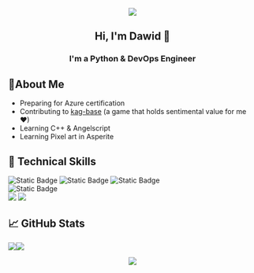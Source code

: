 <p align="center">
  <img src="https://placehold.co/1000x200/png" />
</p>

<h2 align="center">
Hi, I'm Dawid </a> 👋
</h2>

<h3 align="center">
I'm a Python & DevOps Engineer
</h3> 

## 📓About Me

- Preparing for Azure certification
- Contributing to [kag-base](https://github.com/transhumandesign/kag-base) (a game that holds sentimental value for me ❤)
- Learning C++ & Angelscript
- Learning Pixel art in Asperite

## 💼 Technical Skills

![Static Badge](https://img.shields.io/badge/code-Python-%234584B6?style=flat&labelColor=gray)
![Static Badge](https://img.shields.io/badge/code-C%2B%2B-blue?style=flat&labelColor=gray)
![Static Badge](https://img.shields.io/badge/code-Angelscript-white?style=flat&labelColor=gray)
</br>
![Static Badge](https://img.shields.io/badge/framework-FastAPI-%23018E82?style=flat&labelColor=gray)
</br>
![](https://img.shields.io/badge/Tools-Git-informational?style=flat&logo=Git&color=F05032)
![](https://img.shields.io/badge/Tools-GitHub-informational?style=flat&logo=GitHub&color=181717)

## 📈 GitHub Stats 

<div style="display: flex; flex-direction: row;">
 <img class="img" src="https://streak-stats.demolab.com?user=xdawxd&theme=highcontrast&date_format=j%2Fn%5B%2FY%5D" />
 <img class="img" src="https://github-readme-stats.vercel.app/api?username=xdawxd&theme=great-gatsby&show_icons=true" />
</div>

<p align="center"><img src="https://github-readme-stats.vercel.app/api/top-langs?username=xdawxd&theme=great-gatsby&show_icons=true" /></p>
